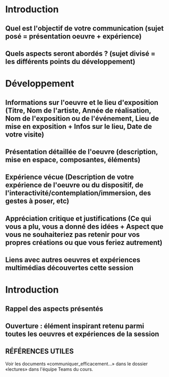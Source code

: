 # Introduction
## Quel est l'objectif de votre communication (sujet posé = présentation oeuvre + expérience)

## Quels aspects seront abordés ? (sujet divisé = les différents points du développement)

# Développement
## Informations sur l'oeuvre et le lieu d'exposition (Titre, Nom de l'artiste, Année de réalisation, Nom de l'exposition ou de l'événement, Lieu de mise en exposition + Infos sur le lieu, Date de votre visite)

## Présentation détaillée de l'oeuvre (description, mise en espace, composantes, éléments)

## Expérience vécue (Description de votre expérience de l'oeuvre ou du dispositif, de l'interactivité/contemplation/immersion, des gestes à poser, etc)

## Appréciation critique et **justifications** (Ce qui vous a plu, vous a donné des idées + Aspect que vous ne souhaiteriez pas retenir pour vos propres créations ou que vous feriez autrement)

## Liens avec autres oeuvres et expériences multimédias découvertes cette session

# Introduction
## Rappel des aspects présentés

## Ouverture : élément inspirant retenu parmi toutes les oeuvres et expériences de la session

## RÉFÉRENCES UTILES
Voir les documents «communiquer_efficacement...» dans le dossier «lectures» dans l'équipe Teams du cours. 
